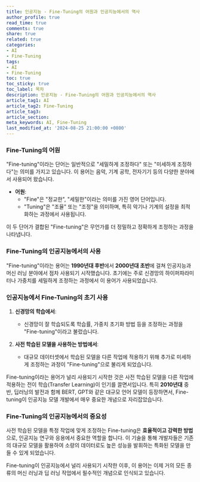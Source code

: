 ```yaml
---
title: 인공지능 - Fine-Tuning의 어원과 인공지능에서의 역사
author_profile: true
read_time: true
comments: true
share: true
related: true
categories:
- AI
- Fine-Tuning
tags:
- AI
- Fine-Tuning
toc: true
toc_sticky: true
toc_label: 목차
description: 인공지능 - Fine-Tuning의 어원과 인공지능에서의 역사
article_tag1: AI
article_tag2: Fine-Tuning
article_tag3: 
article_section: 
meta_keywords: AI, Fine-Tuning
last_modified_at: '2024-08-25 21:00:00 +0800'
---
```


### Fine-Tuning의 어원

"Fine-tuning"이라는 단어는 일반적으로 "세밀하게 조정하다" 또는 "미세하게 조정하다"는 의미를 가지고 있습니다. 이 용어는 음악, 기계 공학, 전자기기 등의 다양한 분야에서 사용되어 왔습니다.

- **어원**: 
  - "Fine"은 "정교한", "세밀한"이라는 의미를 가진 영어 단어입니다.
  - "Tuning"은 "조율" 또는 "조정"을 의미하며, 특히 악기나 기계의 설정을 최적화하는 과정에서 사용됩니다.

이 두 단어가 결합된 "Fine-tuning"은 무언가를 더 정밀하고 정확하게 조정하는 과정을 나타냅니다.

### Fine-Tuning의 인공지능에서의 사용

"Fine-tuning"이라는 용어는 **1990년대 후반**에서 **2000년대 초반**에 걸쳐 인공지능과 머신 러닝 분야에서 점차 사용되기 시작했습니다. 초기에는 주로 신경망의 하이퍼파라미터나 가중치를 세밀하게 조정하는 과정에서 이 용어가 사용되었습니다.

### 인공지능에서 Fine-Tuning의 초기 사용

1. **신경망의 학습에서**:
   - 신경망이 잘 학습되도록 학습률, 가중치 초기화 방법 등을 조정하는 과정을 "Fine-tuning"이라고 불렀습니다.
   
2. **사전 학습된 모델을 사용하는 방법에서**:
   - 대규모 데이터셋에서 학습된 모델을 다른 작업에 적용하기 위해 추가로 미세하게 조정하는 과정이 "Fine-tuning"으로 불리게 되었습니다.

Fine-tuning이라는 용어가 널리 사용되기 시작한 것은 사전 학습된 모델을 다른 작업에 적용하는 전이 학습(Transfer Learning)이 인기를 끌면서입니다. 특히 **2010년대** 중반, 딥러닝의 발전과 함께 BERT, GPT와 같은 대규모 언어 모델이 등장하면서, Fine-tuning이 인공지능 모델 개발에서 매우 중요한 개념으로 자리잡았습니다.

### Fine-Tuning의 인공지능에서의 중요성

사전 학습된 모델을 특정 작업에 맞게 조정하는 Fine-tuning은 **효율적이고 강력한 방법**으로, 인공지능 연구와 응용에서 중요한 역할을 합니다. 이 기술을 통해 개발자들은 기존의 대규모 모델을 활용하여 소량의 데이터로도 높은 성능을 발휘하는 특화된 모델을 만들 수 있게 되었습니다.

Fine-tuning이 인공지능에서 널리 사용되기 시작한 이후, 이 용어는 이제 거의 모든 종류의 머신 러닝과 딥 러닝 작업에서 필수적인 개념으로 인식되고 있습니다.